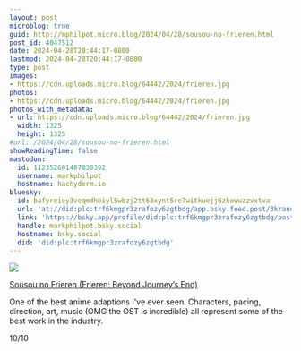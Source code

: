 ```yaml
---
layout: post
microblog: true
guid: http://mphilpot.micro.blog/2024/04/28/sousou-no-frieren.html
post_id: 4047512
date: 2024-04-28T20:44:17-0800
lastmod: 2024-04-28T20:44:17-0800
type: post
images:
- https://cdn.uploads.micro.blog/64442/2024/frieren.jpg
photos:
- https://cdn.uploads.micro.blog/64442/2024/frieren.jpg
photos_with_metadata:
- url: https://cdn.uploads.micro.blog/64442/2024/frieren.jpg
  width: 1325
  height: 1325
#url: /2024/04/28/sousou-no-frieren.html
showReadingTime: false
mastodon:
  id: 112352681487838392
  username: markphilpot
  hostname: hachyderm.io
bluesky:
  id: bafyreiey3veqmdhbiyl5wbzj2tt63xynt5re7witkuejj6zkowuzzvxtva
  url: 'at://did:plc:trf6kmgpr3zrafozy6zgtbdg/app.bsky.feed.post/3kranoejdbr25'
  link: 'https://bsky.app/profile/did:plc:trf6kmgpr3zrafozy6zgtbdg/post/3kranoejdbr25'
  handle: markphilpot.bsky.social
  hostname: bsky.social
  did: 'did:plc:trf6kmgpr3zrafozy6zgtbdg'
---
```

![](https://micro.markphilpot.com/uploads/2024/frieren.jpg)

[Sousou no Frieren (Frieren: Beyond Journey’s End)](https://anilist.co/anime/154587/Sousou-no-Frieren/)

One of the best anime adaptions I've ever seen. Characters, pacing, direction, art, music (OMG the OST is incredible) all represent some of the best work in the industry.

10/10


